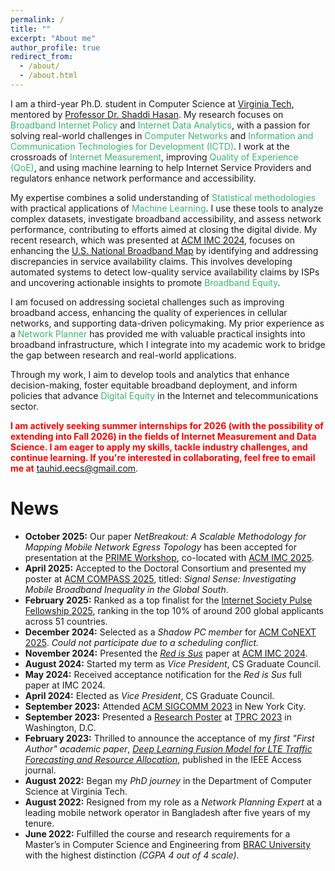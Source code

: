 ```yaml
---
permalink: /
title: ""
excerpt: "About me"
author_profile: true
redirect_from: 
  - /about/
  - /about.html
---
```



I am a third-year Ph.D. student in Computer Science at <a href="https://www.vt.edu/">Virginia Tech</a>, mentored by <a href="https://shaddih.com/">Professor Dr. Shaddi Hasan</a>. My research focuses on <span style="color:MediumSeaGreen">Broadband Internet Policy</span> and <span style="color:MediumSeaGreen">Internet Data Analytics</span>, with a passion for solving real-world challenges in <span style="color:MediumSeaGreen">Computer Networks</span> and <span style="color:MediumSeaGreen">Information and Communication Technologies for Development (ICTD)</span>. I work at the crossroads of <span style="color:MediumSeaGreen">Internet Measurement</span>, improving <span style="color:MediumSeaGreen">Quality of Experience (QoE)</span>, and using machine learning to help Internet Service Providers and regulators enhance network performance and accessibility.

My expertise combines a solid understanding of <span style="color:MediumSeaGreen">Statistical methodologies</span> with practical applications of <span style="color:MediumSeaGreen">Machine Learning</span>. I use these tools to analyze complex datasets, investigate broadband accessibility, and assess network performance, contributing to efforts aimed at closing the digital divide. My recent research, which was presented at <a href="https://conferences.sigcomm.org/imc/2024/">ACM IMC 2024</a>, focuses on enhancing the <a href="https://broadbandmap.fcc.gov/">U.S. National Broadband Map</a> by identifying and addressing discrepancies in service availability claims. This involves developing automated systems to detect low-quality service availability claims by ISPs and uncovering actionable insights to promote <span style="color:MediumSeaGreen">Broadband Equity</span>.

I am focused on addressing societal challenges such as improving broadband access, enhancing the quality of experiences in cellular networks, and supporting data-driven policymaking. My prior experience as a <span style="color:MediumSeaGreen">Network Planner</span> has provided me with valuable practical insights into broadband infrastructure, which I integrate into my academic work to bridge the gap between research and real-world applications.

Through my work, I aim to develop tools and analytics that enhance decision-making, foster equitable broadband deployment, and inform policies that advance <span style="color:MediumSeaGreen">Digital Equity</span> in the Internet and telecommunications sector.


<span style="font-size:14px;color: red;"><b>I am actively seeking summer internships for 2026 (with the possibility of extending into Fall 2026) in the fields of Internet Measurement and Data Science. I am eager to apply my skills, tackle industry challenges, and continue learning. If you're interested in collaborating, feel free to email me at</b></span> [tauhid.eecs@gmail.com](mailto:tauhid.eecs@gmail.com).

# News
- **October 2025:** Our paper *NetBreakout: A Scalable Methodology for Mapping Mobile Network Egress Topology* has been accepted for presentation at the [PRIME Workshop](https://conferences.sigcomm.org/imc/2025/events/prime/), co-located with [ACM IMC 2025](https://conferences.sigcomm.org/imc/2025/).
- **April 2025:** Accepted to the Doctoral Consortium and presented my poster at [ACM COMPASS 2025](https://compass.acm.org/), titled: *Signal Sense: Investigating Mobile Broadband Inequality in the Global South*.
- **February 2025:** Ranked as a top finalist for the [Internet Society Pulse Fellowship 2025](https://pulse.internetsociety.org/), ranking in the top 10% of around 200 global applicants across 51 countries.
- **December 2024:** Selected as a *Shadow PC member* for [ACM CoNEXT 2025](https://conferences.sigcomm.org/co-next/2025/#!/home). *Could not participate due to a scheduling conflict.*
- **November 2024:** Presented the *[Red is Sus](https://dl.acm.org/doi/10.1145/3646547.3688441)* paper at [ACM IMC 2024](https://conferences.sigcomm.org/imc/2024/program/).
- **August 2024:** Started my term as *Vice President*, CS Graduate Council.
- **May 2024:** Received acceptance notification for the *Red is Sus* full paper at IMC 2024.
- **April 2024:** Elected as *Vice President*, CS Graduate Council.
- **September 2023:** Attended [ACM SIGCOMM 2023](https://conferences.sigcomm.org/sigcomm/2023/) in New York City.  
- **September 2023:** Presented a [Research Poster](https://tprc2023ab.sched.com/event/1OfAs) at [TPRC 2023](https://www.tprcweb.com/) in Washington, D.C.
- **February 2023:** Thrilled to announce the acceptance of my *first "First Author" academic paper*, *[Deep Learning Fusion Model for LTE Traffic Forecasting and Resource Allocation](https://ieeexplore.ieee.org/abstract/document/10042176/)*, published in the IEEE Access journal.
- **August 2022:** Began my *PhD journey* in the Department of Computer Science at Virginia Tech.
- **August 2022:** Resigned from my role as a *Network Planning Expert* at a leading mobile network operator in Bangladesh after five years of my tenure.
- **June 2022:** Fulfilled the course and research requirements for a Master’s in Computer Science and Engineering from [BRAC University](https://www.bracu.ac.bd/) with the highest distinction *(CGPA 4 out of 4 scale)*.
